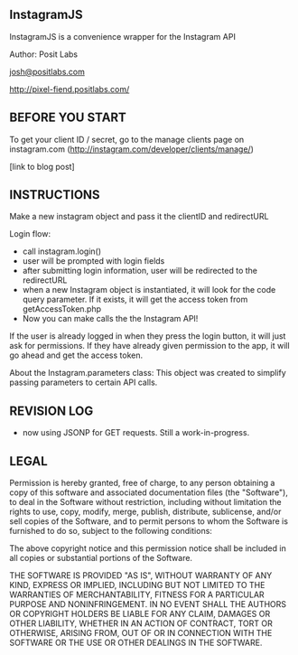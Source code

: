 InstagramJS
------------------------------------------------------------------------------------------------------------------------
InstagramJS is a convenience wrapper for the Instagram API

Author: Posit Labs

josh@positlabs.com

http://pixel-fiend.positlabs.com/



BEFORE YOU START
------------------------------------------------------------------------------------------------------------------------

To get your client ID / secret, go to the manage clients page on instagram.com (http://instagram.com/developer/clients/manage/)

[link to blog post]

INSTRUCTIONS
------------------------------------------------------------------------------------------------------------------------

Make a new instagram object and pass it the clientID and redirectURL

Login flow:
- call instagram.login()
- user will be prompted with login fields
- after submitting login information, user will be redirected to the redirectURL
- when a new Instagram object is instantiated, it will look for the code query parameter. If it exists, it will get the access token from getAccessToken.php
- Now you can make calls the the Instagram API!

If the user is already logged in when they press the login button, it will just ask for permissions. If they have already given permission to the app, it will go ahead and get the access token.

About the Instagram.parameters class:
This object was created to simplify passing parameters to certain API calls.


REVISION LOG
------------------------------------------------------------------------------------------------------------------------
- now using JSONP for GET requests. Still a work-in-progress.


LEGAL
------------------------------------------------------------------------------------------------------------------------

Permission is hereby granted, free of charge, to any person obtaining a copy of this software and associated documentation files (the "Software"), to deal in the Software without restriction, including without limitation the rights to use, copy, modify, merge, publish, distribute, sublicense, and/or sell copies of the Software, and to permit persons to whom the Software is furnished to do so, subject to the following conditions:

The above copyright notice and this permission notice shall be included in all copies or substantial portions of the Software.

THE SOFTWARE IS PROVIDED "AS IS", WITHOUT WARRANTY OF ANY KIND, EXPRESS OR IMPLIED, INCLUDING BUT NOT LIMITED TO THE WARRANTIES OF MERCHANTABILITY, FITNESS FOR A PARTICULAR PURPOSE AND NONINFRINGEMENT. IN NO EVENT SHALL THE AUTHORS OR COPYRIGHT HOLDERS BE LIABLE FOR ANY CLAIM, DAMAGES OR OTHER LIABILITY, WHETHER IN AN ACTION OF CONTRACT, TORT OR OTHERWISE, ARISING FROM, OUT OF OR IN CONNECTION WITH THE SOFTWARE OR THE USE OR OTHER DEALINGS IN THE SOFTWARE.


